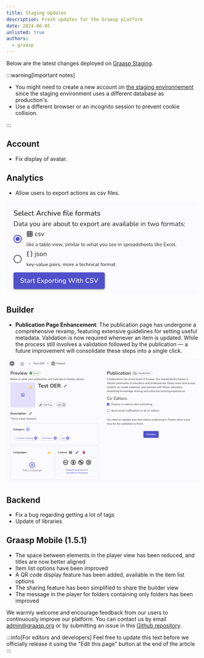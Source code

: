 ```yaml
---
title: Staging Updates
description: Fresh updates for the Graasp platform
date: 2024-06-05
unlisted: true
authors:
  - graasp
---
```


Below are the latest changes deployed on [Graasp Staging](https://builder.stage.graasp.org).

:::warning[Important notes]

- You might need to create a new account on [the staging environnement](https://auth.stage.graasp.org) since the staging environment uses a different database as production's.
- Use a different browser or an incognito session to prevent cookie collision.

:::

<!-- Everything below this will not be shown in the post overview -->
<!-- truncate -->

## Account

- Fix display of avatar.

## Analytics

- Allow users to export actions as csv files.

![download export action csv](./analytics-export-csv.png)

## Builder

- **Publication Page Enhancement**: The publication page has undergone a comprehensive revamp, featuring extensive guidelines for setting useful metadata. Validation is now required whenever an item is updated. While the process still involves a validation followed by the publication — a future improvement will consolidate these steps into a single click.

![publication library](./builder-publication.png)

## Backend

- Fix a bug regarding getting a lot of tags
- Update of libraries

## Graasp Mobile (1.5.1)

- The space between elements in the player view has been reduced, and titles are now better aligned
- Item list options have been improved
- A QR code display feature has been added, available in the item list options
- The sharing feature has been simplified to share the builder view
- The message in the player for folders containing only folders has been improved

<!-- Generic message -->

We warmly welcome and encourage feedback from our users to continuously improve our platform. You can contact us by email [admin@graasp.org](mailto:admin@graasp.org) or by submitting an issue in this [Github repository](https://github.com/graasp/graasp-feedback).

:::info[For editors and developers]
Feel free to update this text before we officially release it using the "Edit this page" button at the end of the article
:::
